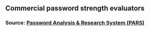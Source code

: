 ## Commercial password strength evaluators

### Source: [Password Analysis & Research System (PARS)](http://cap.ece.gatech.edu/software.html)